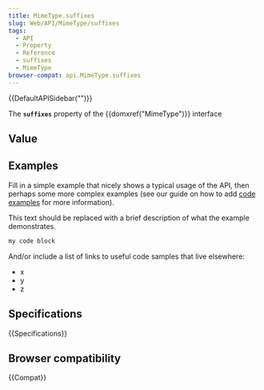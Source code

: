 ```yaml
---
title: MimeType.suffixes
slug: Web/API/MimeType/suffixes
tags:
  - API
  - Property
  - Reference
  - suffixes
  - MimeType
browser-compat: api.MimeType.suffixes
---
```

{{DefaultAPISidebar("")}}

The **`suffixes`** property of the {{domxref("MimeType")}} interface 

## Value



## Examples

Fill in a simple example that nicely shows a typical usage of the API, then perhaps some more complex examples (see our guide on how to add [code examples](/en-US/docs/MDN/Contribute/Structures/Code_examples) for more information).

This text should be replaced with a brief description of what the example demonstrates.

```js
my code block
```

And/or include a list of links to useful code samples that live elsewhere:

*   x
*   y
*   z

## Specifications

{{Specifications}}

## Browser compatibility

{{Compat}}


